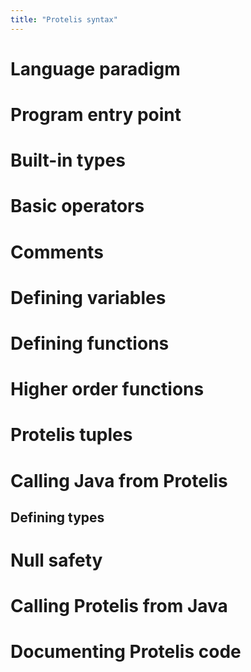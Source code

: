 ```yaml
---
title: "Protelis syntax"
---
```


# Language paradigm

# Program entry point

# Built-in types

# Basic operators

# Comments

# Defining variables

# Defining functions

# Higher order functions

# Protelis tuples

# Calling Java from Protelis

## Defining types

# Null safety

# Calling Protelis from Java

# Documenting Protelis code

